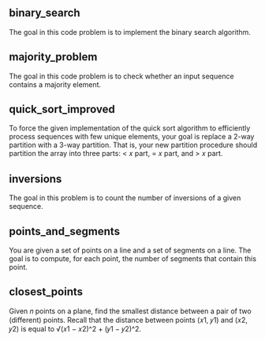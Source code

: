## binary_search
The goal in this code problem is to implement the binary search algorithm.

## majority_problem
The goal in this code problem is to check whether an input sequence contains a majority element.

## quick_sort_improved
To force the given implementation of the quick sort algorithm to efficiently process sequences with
few unique elements, your goal is replace a 2-way partition with a 3-way partition. That is, your new
partition procedure should partition the array into three parts: < 𝑥 part, = 𝑥 part, and > 𝑥 part.

## inversions
The goal in this problem is to count the number of inversions of a given sequence.

## points_and_segments
You are given a set of points on a line and a set of segments on a line. The goal is to compute, for
each point, the number of segments that contain this point.

## closest_points
Given 𝑛 points on a plane, find the smallest distance between a pair of two (different) points. Recall
that the distance between points (𝑥1, 𝑦1) and (𝑥2, 𝑦2) is equal to √︀(𝑥1 − 𝑥2)^2 + (𝑦1 − 𝑦2)^2.


